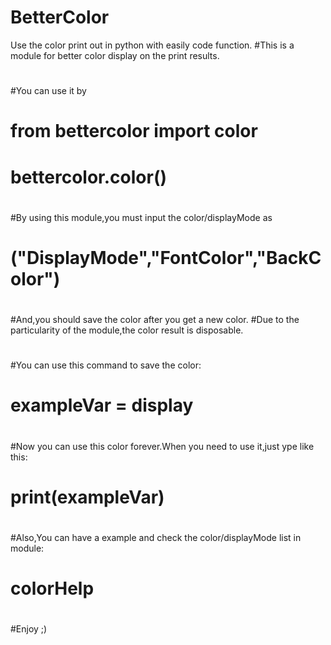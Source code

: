 # BetterColor
Use the color print out in python with easily code function.
#This is a module for better color display on the print results.
#
#You can use it by
#    from bettercolor import color
#    bettercolor.color()
#
#By using this module,you must input the color/displayMode as
#    ("DisplayMode","FontColor","BackColor")
#
#And,you should save the color after you get a new color.
#Due to the particularity of the module,the color result is disposable.
#
#You can use this command to save the color:
#    exampleVar = display
#
#Now you can use this color forever.When you need to use it,just ype like this:
#    print(exampleVar)
#
#Also,You can have a example and check the color/displayMode list in module:
#    colorHelp
#
#Enjoy ;)
